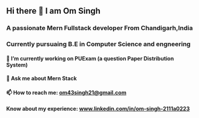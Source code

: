 ## Hi there 👋 I am Om Singh
### A passionate Mern Fullstack developer From Chandigarh,India
### Currently pursuaing B.E in Computer Science and engneering

#### 🔭 I’m currently working on  PUExam (a question Paper Distribution System) 
#### 💬 Ask me about Mern Stack
#### 📫 How to reach me: om43singh21@gmail.com
#### Know about my experience: www.linkedin.com/in/om-singh-2111a0223

